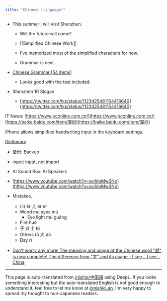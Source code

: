 ```yaml
---
title: "Chinese (language)"
---
```


- This summer I will visit Shenzhen.
    - Will the future will come?

    - [[Simplified Chinese Work]]
    - I've memorized most of the simplified characters for now.
    - Grammar is next.
- [Chinese Grammar [54 items]](http://chugokugo-script.net/bunpou/)
    - Looks good with the test included.


- Shenzhen 10 Slogan
    - [https://twitter.com/tks/status/1123425481154416640](https://twitter.com/tks/status/1123425481154416640)

IT News: [https://www.pconline.com.cn/](https://www.pconline.com.cn/)
[https://baike.baidu.com/item/深圳](https://baike.baidu.com/item/深圳)


iPhone allows simplified handwriting input in the keyboard settings.

[Dictionary](https://app-liv.jp/489348600/)

- 备份: Backup
- input: input, not import
- AI Sound Box: AI Speakers

- [https://www.youtube.com/watch?v=oxihIoMwSNo](https://www.youtube.com/watch?v=oxihIoMwSNo)
- Mistakes.
    - (ii) èr 儿 ér er
    - Wood mù eyes mù
        - Eye light mù guāng
    - Fire huǒ
    - 子 zǐ 土 tǔ
    - Others tā 大 dà
    - Day rì

- [Don't worry any more! The meaning and usage of the Chinese word "就" is now complete! The difference from "才" and its usage - I see... I see... China](https://kamiyamatomohiro.com/in-chinese-jiu/)

---
This page is auto-translated from [/nishio/中国語](https://scrapbox.io/nishio/中国語) using DeepL. If you looks something interesting but the auto-translated English is not good enough to understand it, feel free to let me know at [@nishio_en](https://twitter.com/nishio_en). I'm very happy to spread my thought to non-Japanese readers.